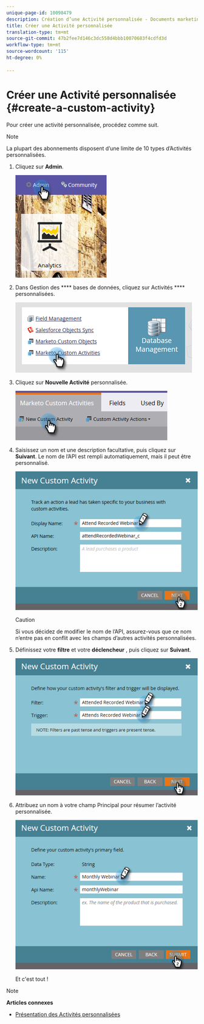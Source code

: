 ```yaml
---
unique-page-id: 10098479
description: Création d’une Activité personnalisée - Documents marketing - Documentation du produit
title: Créer une Activité personnalisée
translation-type: tm+mt
source-git-commit: 47b2fee7d146c3dc558d4bbb10070683f4cdfd3d
workflow-type: tm+mt
source-wordcount: '115'
ht-degree: 0%

---
```



# Créer une Activité personnalisée {#create-a-custom-activity}

Pour créer une activité personnalisée, procédez comme suit.

>[!NOTE]
>
>La plupart des abonnements disposent d’une limite de 10 types d’Activités personnalisées.

1. Cliquez sur **Admin**.

   ![](assets/one.png)

1. Dans Gestion des **** bases de données, cliquez sur Activités **** personnalisées.

   ![](assets/two.png)

1. Cliquez sur **Nouvelle Activité** personnalisée.

   ![](assets/three.png)

1. Saisissez un nom et une description facultative, puis cliquez sur **Suivant**. Le nom de l’API est rempli automatiquement, mais il peut être personnalisé.

   ![](assets/four.png)

   >[!CAUTION]
   >
   >Si vous décidez de modifier le nom de l’API, assurez-vous que ce nom n’entre pas en conflit avec les champs d’autres activités personnalisées.

1. Définissez votre **filtre** et votre **déclencheur** , puis cliquez sur **Suivant**.

   ![](assets/five.png)

1. Attribuez un nom à votre champ Principal pour résumer l’activité personnalisée.

   ![](assets/six.png)

   Et c&#39;est tout !

>[!NOTE]
>
>**Articles connexes**
>
>* [Présentation des Activités personnalisées](understanding-custom-activities.md)

>



